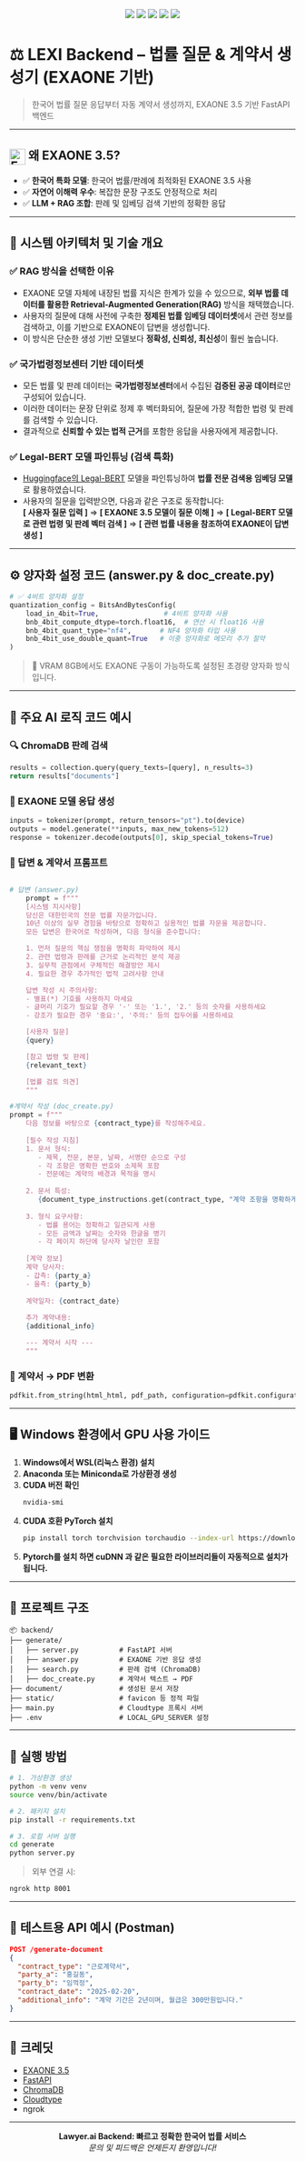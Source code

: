 <p align="center">
  <img src="https://img.shields.io/badge/Python-3.12-blue?logo=python" />
  <img src="https://img.shields.io/badge/FastAPI-💨-brightgreen?logo=fastapi" />
  <img src="https://img.shields.io/badge/EXAONE-3.5-informational?logo=deeplearning" />
  <img src="https://img.shields.io/badge/ChromaDB-Search-orange" />
  <img src="https://img.shields.io/badge/Legal_Bert-Search-purple" />
</p>

# ⚖️ LEXI Backend – 법률 질문 & 계약서 생성기 (EXAONE 기반)

> 한국어 법률 질문 응답부터 자동 계약서 생성까지, EXAONE 3.5 기반 FastAPI 백엔드

---

##  <img src="https://www.lgresearch.ai/img/solution/exaone_logo.png" alt="EXAONE Logo" width="28" style="vertical-align: middle;"/> 왜 EXAONE 3.5?

- ✅ **한국어 특화 모델**: 한국어 법률/판례에 최적화된 EXAONE 3.5 사용
- ✅ **자연어 이해력 우수**: 복잡한 문장 구조도 안정적으로 처리
- ✅ **LLM + RAG 조합**: 판례 및 임베딩 검색 기반의 정확한 응답

---

## 🧠 시스템 아키텍처 및 기술 개요

### ✅ RAG 방식을 선택한 이유
- EXAONE 모델 자체에 내장된 법률 지식은 한계가 있을 수 있으므로, **외부 법률 데이터를 활용한 Retrieval-Augmented Generation(RAG)** 방식을 채택했습니다.
- 사용자의 질문에 대해 사전에 구축한 **정제된 법률 임베딩 데이터셋**에서 관련 정보를 검색하고, 이를 기반으로 EXAONE이 답변을 생성합니다.
- 이 방식은 단순한 생성 기반 모델보다 **정확성, 신뢰성, 최신성**이 훨씬 높습니다.

### ✅ 국가법령정보센터 기반 데이터셋
- 모든 법률 및 판례 데이터는 **국가법령정보센터**에서 수집된 **검증된 공공 데이터**로만 구성되어 있습니다.
- 이러한 데이터는 문장 단위로 정제 후 벡터화되어, 질문에 가장 적합한 법령 및 판례를 검색할 수 있습니다.
- 결과적으로 **신뢰할 수 있는 법적 근거**를 포함한 응답을 사용자에게 제공합니다.

### ✅ Legal-BERT 모델 파인튜닝 (검색 특화)
- [Huggingface의 Legal-BERT](https://huggingface.co/nlpaueb/legal-bert-base-uncased) 모델을 파인튜닝하여 **법률 전문 검색용 임베딩 모델**로 활용하였습니다.
- 사용자의 질문을 입력받으면, 다음과 같은 구조로 동작합니다: <br>
**[ 사용자 질문 입력 ]** ⇒ **[ EXAONE 3.5 모델이 질문 이해 ]** ⇒ **[ Legal-BERT 모델로 관련 법령 및 판례 벡터 검색 ]** ⇒ **[ 관련 법률 내용을 참조하여 EXAONE이 답변 생성 ]**
---

## ⚙️ 양자화 설정 코드 (answer.py & doc_create.py)

```python
# ✅ 4비트 양자화 설정
quantization_config = BitsAndBytesConfig(
    load_in_4bit=True,                # 4비트 양자화 사용
    bnb_4bit_compute_dtype=torch.float16,  # 연산 시 float16 사용
    bnb_4bit_quant_type="nf4",       # NF4 양자화 타입 사용
    bnb_4bit_use_double_quant=True   # 이중 양자화로 메모리 추가 절약
)
```

> 🚀 VRAM 8GB에서도 EXAONE 구동이 가능하도록 설정된 초경량 양자화 방식입니다.

---

## 🧠 주요 AI 로직 코드 예시

### 🔍 ChromaDB 판례 검색
```python
results = collection.query(query_texts=[query], n_results=3)
return results["documents"]
```

### 🤖 EXAONE 모델 응답 생성
```python
inputs = tokenizer(prompt, return_tensors="pt").to(device)
outputs = model.generate(**inputs, max_new_tokens=512)
response = tokenizer.decode(outputs[0], skip_special_tokens=True)
```

### 🤖 답변 & 계약서 프롬프트
```python

# 답변 (answer.py)
    prompt = f"""
    [시스템 지시사항]
    당신은 대한민국의 전문 법률 자문가입니다. 
    10년 이상의 실무 경험을 바탕으로 정확하고 실용적인 법률 자문을 제공합니다.
    모든 답변은 한국어로 작성하며, 다음 형식을 준수합니다:

    1. 먼저 질문의 핵심 쟁점을 명확히 파악하여 제시
    2. 관련 법령과 판례를 근거로 논리적인 분석 제공
    3. 실무적 관점에서 구체적인 해결방안 제시
    4. 필요한 경우 추가적인 법적 고려사항 안내

    답변 작성 시 주의사항:
    - 별표(*) 기호를 사용하지 마세요
    - 글머리 기호가 필요할 경우 '-' 또는 '1.', '2.' 등의 숫자를 사용하세요
    - 강조가 필요한 경우 '중요:', '주의:' 등의 접두어를 사용하세요

    [사용자 질문]
    {query}

    [참고 법령 및 판례]
    {relevant_text}

    [법률 검토 의견]
    """

#계약서 작성 (doc_create.py)
prompt = f"""
    다음 정보를 바탕으로 {contract_type}를 작성해주세요.
    
    [필수 작성 지침]
    1. 문서 형식:
       - 제목, 전문, 본문, 날짜, 서명란 순으로 구성
       - 각 조항은 명확한 번호와 소제목 포함
       - 전문에는 계약의 배경과 목적을 명시
    
    2. 문서 특성:
       {document_type_instructions.get(contract_type, "계약 조항을 명확하게 작성하세요.")}
    
    3. 형식 요구사항:
       - 법률 용어는 정확하고 일관되게 사용
       - 모든 금액과 날짜는 숫자와 한글을 병기
       - 각 페이지 하단에 당사자 날인란 포함
    
    [계약 정보]
    계약 당사자:
    - 갑측: {party_a}
    - 을측: {party_b}
    
    계약일자: {contract_date}
    
    추가 계약내용:
    {additional_info}

    --- 계약서 시작 ---
    """

```

### 📄 계약서 → PDF 변환
```python
pdfkit.from_string(html_html, pdf_path, configuration=pdfkit.configuration(wkhtmltopdf="/usr/bin/wkhtmltopdf"))
```

---

## 🖥️ Windows 환경에서 GPU 사용 가이드

1. **Windows에서 WSL(리눅스 환경) 설치**
2. **Anaconda 또는 Miniconda로 가상환경 생성**
3. **CUDA 버전 확인**
   ```bash
   nvidia-smi
   ```
4. **CUDA 호환 PyTorch 설치**
   ```bash
   pip install torch torchvision torchaudio --index-url https://download.pytorch.org/whl/cu126
   ```
5. **Pytorch를 설치 하면 cuDNN 과 같은 필요한 라이브러리들이 자동적으로 설치가 됩니다.**

---

## 📂 프로젝트 구조

```
📦 backend/
├── generate/
│   ├── server.py          # FastAPI 서버
│   ├── answer.py          # EXAONE 기반 응답 생성
│   ├── search.py          # 판례 검색 (ChromaDB)
│   ├── doc_create.py      # 계약서 텍스트 → PDF
├── document/              # 생성된 문서 저장
├── static/                # favicon 등 정적 파일
├── main.py                # Cloudtype 프록시 서버
├── .env                   # LOCAL_GPU_SERVER 설정
```

---

## 🚀 실행 방법

```bash
# 1. 가상환경 생성
python -m venv venv
source venv/bin/activate

# 2. 패키지 설치
pip install -r requirements.txt

# 3. 로컬 서버 실행
cd generate
python server.py
```

> 외부 연결 시:
```bash
ngrok http 8001
```

---

## 🧪 테스트용 API 예시 (Postman)

```json
POST /generate-document
{
  "contract_type": "근로계약서",
  "party_a": "홍길동",
  "party_b": "임꺽정",
  "contract_date": "2025-02-20",
  "additional_info": "계약 기간은 2년이며, 월급은 300만원입니다."
}
```

---

## 🙌 크레딧

- [EXAONE 3.5](https://huggingface.co/LGAI-EXAONE)
- [FastAPI](https://fastapi.tiangolo.com/)
- [ChromaDB](https://www.trychroma.com/)
- [Cloudtype](https://cloudtype.io/)
- ngrok

---

<p align="center">
  <b>Lawyer.ai Backend: 빠르고 정확한 한국어 법률 서비스</b><br/>
  <em>문의 및 피드백은 언제든지 환영입니다!</em>
</p>
